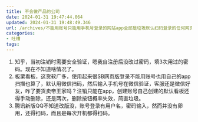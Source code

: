 ```yaml
---
title: 不会做产品的公司
date: 2024-01-31 19:47:44.064
updated: 2024-01-31 19:48:49.346
url: /archives/不能用账号只能用手机号登录的网站app全部是垃圾默认扫码登录的任何网页都是垃圾
categories: 
- 吐槽
tags: 
---
```


1. 知乎，当初注销时需要安全验证，嗯我自注册后没改过密码，填3次用过的密码。现在不知道啥情况了。
2. 板栗看板，这货软广多，使用起来很SB网页版登录不能用账号也用自己的app扫描也算了，默认用微信扫码，然后输入手机号在微信验证，客服还是微信好友，咋了要货卖帝王家吗？注销只能在app，创建账号自己创建的默认看板还得手动删除，还是两次，删除按钮概率失效，简直垃圾。
3. 腾讯新版QQ不知道改版没，账号登录有用户名，密码输入，然而并没有卵用，还得扫码，而且是每次开机都得扫码。